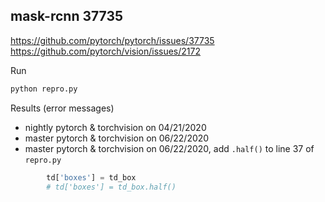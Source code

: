 ## mask-rcnn 37735

https://github.com/pytorch/pytorch/issues/37735
https://github.com/pytorch/vision/issues/2172

Run
```sh
python repro.py
```

Results (error messages)

- nightly pytorch & torchvision on 04/21/2020
- master pytorch & torchvision on 06/22/2020
- master pytorch & torchvision on 06/22/2020, add `.half()` to line 37 of `repro.py` 
```python
        td['boxes'] = td_box
        # td['boxes'] = td_box.half()
```